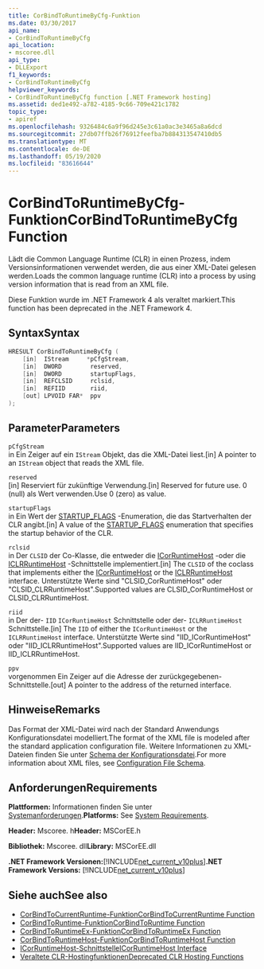 ```yaml
---
title: CorBindToRuntimeByCfg-Funktion
ms.date: 03/30/2017
api_name:
- CorBindToRuntimeByCfg
api_location:
- mscoree.dll
api_type:
- DLLExport
f1_keywords:
- CorBindToRuntimeByCfg
helpviewer_keywords:
- CorBindToRuntimeByCfg function [.NET Framework hosting]
ms.assetid: ded1e492-a782-4185-9c66-709e421c1782
topic_type:
- apiref
ms.openlocfilehash: 9326484c6a9f96d245e3c61a0ac3e3465a8a6dcd
ms.sourcegitcommit: 27db07ffb26f76912feefba7b884313547410db5
ms.translationtype: MT
ms.contentlocale: de-DE
ms.lasthandoff: 05/19/2020
ms.locfileid: "83616644"
---
```

# <a name="corbindtoruntimebycfg-function"></a><span data-ttu-id="761bd-102">CorBindToRuntimeByCfg-Funktion</span><span class="sxs-lookup"><span data-stu-id="761bd-102">CorBindToRuntimeByCfg Function</span></span>
<span data-ttu-id="761bd-103">Lädt die Common Language Runtime (CLR) in einen Prozess, indem Versionsinformationen verwendet werden, die aus einer XML-Datei gelesen werden.</span><span class="sxs-lookup"><span data-stu-id="761bd-103">Loads the common language runtime (CLR) into a process by using version information that is read from an XML file.</span></span>  
  
 <span data-ttu-id="761bd-104">Diese Funktion wurde im .NET Framework 4 als veraltet markiert.</span><span class="sxs-lookup"><span data-stu-id="761bd-104">This function has been deprecated in the .NET Framework 4.</span></span>  
  
## <a name="syntax"></a><span data-ttu-id="761bd-105">Syntax</span><span class="sxs-lookup"><span data-stu-id="761bd-105">Syntax</span></span>  
  
```cpp  
HRESULT CorBindToRuntimeByCfg (  
    [in]  IStream     *pCfgStream,  
    [in]  DWORD        reserved,  
    [in]  DWORD        startupFlags,  
    [in]  REFCLSID     rclsid,  
    [in]  REFIID       riid,
    [out] LPVOID FAR*  ppv  
);  
```  
  
## <a name="parameters"></a><span data-ttu-id="761bd-106">Parameter</span><span class="sxs-lookup"><span data-stu-id="761bd-106">Parameters</span></span>  
 `pCfgStream`  
 <span data-ttu-id="761bd-107">in Ein Zeiger auf ein `IStream` Objekt, das die XML-Datei liest.</span><span class="sxs-lookup"><span data-stu-id="761bd-107">[in] A pointer to an `IStream` object that reads the XML file.</span></span>  
  
 `reserved`  
 <span data-ttu-id="761bd-108">[in] Reserviert für zukünftige Verwendung.</span><span class="sxs-lookup"><span data-stu-id="761bd-108">[in] Reserved for future use.</span></span> <span data-ttu-id="761bd-109">0 (null) als Wert verwenden.</span><span class="sxs-lookup"><span data-stu-id="761bd-109">Use 0 (zero) as value.</span></span>  
  
 `startupFlags`  
 <span data-ttu-id="761bd-110">in Ein Wert der [STARTUP_FLAGS](startup-flags-enumeration.md) -Enumeration, die das Startverhalten der CLR angibt.</span><span class="sxs-lookup"><span data-stu-id="761bd-110">[in] A value of the [STARTUP_FLAGS](startup-flags-enumeration.md) enumeration that specifies the startup behavior of the CLR.</span></span>  
  
 `rclsid`  
 <span data-ttu-id="761bd-111">in Der `CLSID` der Co-Klasse, die entweder die [ICorRuntimeHost](../../../../docs/framework/unmanaged-api/hosting/icorruntimehost-interface.md) -oder die [ICLRRuntimeHost](iclrruntimehost-interface.md) -Schnittstelle implementiert.</span><span class="sxs-lookup"><span data-stu-id="761bd-111">[in] The `CLSID` of the coclass that implements either the [ICorRuntimeHost](../../../../docs/framework/unmanaged-api/hosting/icorruntimehost-interface.md) or the [ICLRRuntimeHost](iclrruntimehost-interface.md) interface.</span></span> <span data-ttu-id="761bd-112">Unterstützte Werte sind "CLSID_CorRuntimeHost" oder "CLSID_CLRRuntimeHost".</span><span class="sxs-lookup"><span data-stu-id="761bd-112">Supported values are CLSID_CorRuntimeHost or CLSID_CLRRuntimeHost.</span></span>  
  
 `riid`  
 <span data-ttu-id="761bd-113">in Der der- `IID` `ICorRuntimeHost` Schnittstelle oder der- `ICLRRuntimeHost` Schnittstelle.</span><span class="sxs-lookup"><span data-stu-id="761bd-113">[in] The `IID` of either the `ICorRuntimeHost` or the `ICLRRuntimeHost` interface.</span></span> <span data-ttu-id="761bd-114">Unterstützte Werte sind "IID_ICorRuntimeHost" oder "IID_ICLRRuntimeHost".</span><span class="sxs-lookup"><span data-stu-id="761bd-114">Supported values are IID_ICorRuntimeHost or IID_ICLRRuntimeHost.</span></span>  
  
 `ppv`  
 <span data-ttu-id="761bd-115">vorgenommen Ein Zeiger auf die Adresse der zurückgegebenen-Schnittstelle.</span><span class="sxs-lookup"><span data-stu-id="761bd-115">[out] A pointer to the address of the returned interface.</span></span>  
  
## <a name="remarks"></a><span data-ttu-id="761bd-116">Hinweise</span><span class="sxs-lookup"><span data-stu-id="761bd-116">Remarks</span></span>  
 <span data-ttu-id="761bd-117">Das Format der XML-Datei wird nach der Standard Anwendungs Konfigurationsdatei modelliert.</span><span class="sxs-lookup"><span data-stu-id="761bd-117">The format of the XML file is modeled after the standard application configuration file.</span></span> <span data-ttu-id="761bd-118">Weitere Informationen zu XML-Dateien finden Sie unter [Schema der Konfigurationsdatei](../../configure-apps/file-schema/index.md).</span><span class="sxs-lookup"><span data-stu-id="761bd-118">For more information about XML files, see [Configuration File Schema](../../configure-apps/file-schema/index.md).</span></span>  
  
## <a name="requirements"></a><span data-ttu-id="761bd-119">Anforderungen</span><span class="sxs-lookup"><span data-stu-id="761bd-119">Requirements</span></span>  
 <span data-ttu-id="761bd-120">**Plattformen:** Informationen finden Sie unter [Systemanforderungen](../../get-started/system-requirements.md).</span><span class="sxs-lookup"><span data-stu-id="761bd-120">**Platforms:** See [System Requirements](../../get-started/system-requirements.md).</span></span>  
  
 <span data-ttu-id="761bd-121">**Header:** Mscoree. h</span><span class="sxs-lookup"><span data-stu-id="761bd-121">**Header:** MSCorEE.h</span></span>  
  
 <span data-ttu-id="761bd-122">**Bibliothek:** Mscoree. dll</span><span class="sxs-lookup"><span data-stu-id="761bd-122">**Library:** MSCorEE.dll</span></span>  
  
 <span data-ttu-id="761bd-123">**.NET Framework Versionen:**[!INCLUDE[net_current_v10plus](../../../../includes/net-current-v10plus-md.md)]</span><span class="sxs-lookup"><span data-stu-id="761bd-123">**.NET Framework Versions:** [!INCLUDE[net_current_v10plus](../../../../includes/net-current-v10plus-md.md)]</span></span>  
  
## <a name="see-also"></a><span data-ttu-id="761bd-124">Siehe auch</span><span class="sxs-lookup"><span data-stu-id="761bd-124">See also</span></span>

- [<span data-ttu-id="761bd-125">CorBindToCurrentRuntime-Funktion</span><span class="sxs-lookup"><span data-stu-id="761bd-125">CorBindToCurrentRuntime Function</span></span>](corbindtocurrentruntime-function.md)
- [<span data-ttu-id="761bd-126">CorBindToRuntime-Funktion</span><span class="sxs-lookup"><span data-stu-id="761bd-126">CorBindToRuntime Function</span></span>](corbindtoruntime-function.md)
- [<span data-ttu-id="761bd-127">CorBindToRuntimeEx-Funktion</span><span class="sxs-lookup"><span data-stu-id="761bd-127">CorBindToRuntimeEx Function</span></span>](corbindtoruntimeex-function.md)
- [<span data-ttu-id="761bd-128">CorBindToRuntimeHost-Funktion</span><span class="sxs-lookup"><span data-stu-id="761bd-128">CorBindToRuntimeHost Function</span></span>](corbindtoruntimehost-function.md)
- [<span data-ttu-id="761bd-129">ICorRuntimeHost-Schnittstelle</span><span class="sxs-lookup"><span data-stu-id="761bd-129">ICorRuntimeHost Interface</span></span>](icorruntimehost-interface.md)
- [<span data-ttu-id="761bd-130">Veraltete CLR-Hostingfunktionen</span><span class="sxs-lookup"><span data-stu-id="761bd-130">Deprecated CLR Hosting Functions</span></span>](deprecated-clr-hosting-functions.md)
